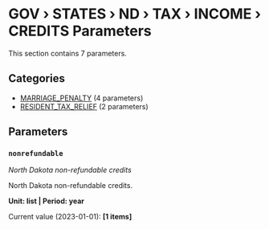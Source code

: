 # GOV › STATES › ND › TAX › INCOME › CREDITS Parameters

This section contains 7 parameters.

## Categories

- [MARRIAGE_PENALTY](marriage_penalty/index.md) (4 parameters)
- [RESIDENT_TAX_RELIEF](resident_tax_relief/index.md) (2 parameters)

## Parameters

### `nonrefundable`
*North Dakota non-refundable credits*

North Dakota non-refundable credits.

**Unit: list | Period: year**

Current value (2023-01-01): **[1 items]**

